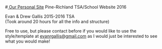 #<a href="http://egallis.ddns.net"> Our Personal Site</a>
Pine-Richland TSA/School Website 2016

Evan & Drew Gallis 2015-2016 TSA <br>
(Took around 20 hours for all the info and structure)

Free to use, but please contact before if you would like to use the style/template at <a href="mailto:evanrgallis@gmail.com">evanrgallis@gmail.com</a> as I would just be interested to see what you would make!
